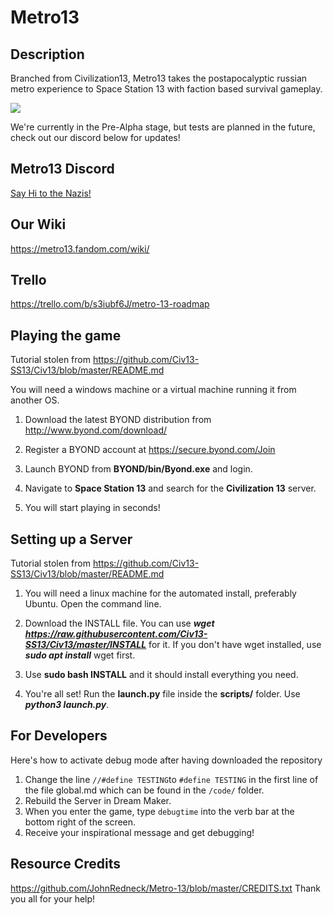 # Metro13

## Description

Branched from Civilization13, Metro13 takes the postapocalyptic russian metro experience to Space Station 13 with faction based survival gameplay.

<kbd>
 <img src="https://i.imgur.com/LMYske3.png">
</kbd>

We're currently in the Pre-Alpha stage, but tests are planned in the future, check out our discord below for updates!

## Metro13 Discord
[Say Hi to the Nazis!](https://discord.gg/hBEtg4x)


## Our Wiki
https://metro13.fandom.com/wiki/


## Trello
https://trello.com/b/s3iubf6J/metro-13-roadmap


## Playing the game
Tutorial stolen from https://github.com/Civ13-SS13/Civ13/blob/master/README.md

You will need a windows machine or a virtual machine running it from another OS.

1. Download the latest BYOND distribution from http://www.byond.com/download/

2. Register a BYOND account at https://secure.byond.com/Join

3. Launch BYOND from **BYOND/bin/Byond.exe** and login.

4. Navigate to **Space Station 13** and search for the **Civilization 13** server.

5. You will start playing in seconds!


## Setting up a Server
Tutorial stolen from https://github.com/Civ13-SS13/Civ13/blob/master/README.md

1. You will need a linux machine for the automated install, preferably Ubuntu. Open the command line.
 
 2. Download the INSTALL file. You can use ***wget https://raw.githubusercontent.com/Civ13-SS13/Civ13/master/INSTALL*** for it. If you don't have wget installed, use ***sudo apt install*** wget first.
 
 3. Use **sudo bash INSTALL** and it should install everything you need.
 
 7. You're all set! Run the **launch.py** file inside the **scripts/** folder. Use ***python3 launch.py***.
 
 
 ## For Developers
 Here's how to activate debug mode after having downloaded the repository
 1. Change the line ``//#define TESTING``to ``#define TESTING`` in the first line of the file global.md which can be found in the ``/code/`` folder.
2. Rebuild the Server in Dream Maker.
3. When you enter the game, type ``debugtime`` into the verb bar at the bottom right of the screen.
4. Receive your inspirational message and get debugging!

## Resource Credits
https://github.com/JohnRedneck/Metro-13/blob/master/CREDITS.txt
Thank you all for your help!
